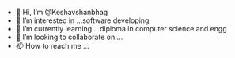 - 👋 Hi, I’m @Keshavshanbhag
- 👀 I’m interested in ...software developing
- 🌱 I’m currently learning ...diploma in computer science and engg
- 💞️ I’m looking to collaborate on ...
- 📫 How to reach me ...

<!---
Keshavshanbhag/Keshavshanbhag is a ✨ special ✨ repository because its `README.md` (this file) appears on your GitHub profile.
You can click the Preview link to take a look at your changes.
--->

